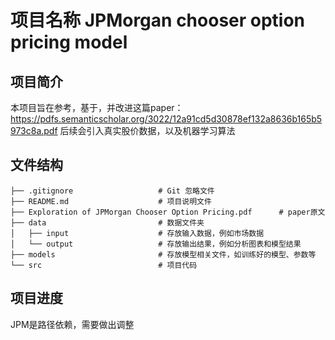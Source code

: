 # 项目名称 JPMorgan chooser option pricing model

## 项目简介
本项目旨在参考，基于，并改进这篇paper：
https://pdfs.semanticscholar.org/3022/12a91cd5d30878ef132a8636b165b5973c8a.pdf
后续会引入真实股价数据，以及机器学习算法

## 文件结构
```
├── .gitignore                   # Git 忽略文件
├── README.md                    # 项目说明文件
├── Exploration of JPMorgan Chooser Option Pricing.pdf      # paper原文
├── data                         # 数据文件夹
│   ├── input                    # 存放输入数据，例如市场数据
│   └── output                   # 存放输出结果，例如分析图表和模型结果
├── models                       # 存放模型相关文件，如训练好的模型、参数等
└── src                          # 项目代码
```

## 项目进度
JPM是路径依赖，需要做出调整